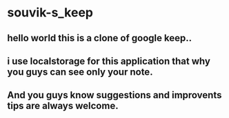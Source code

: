 # souvik-s_keep

## hello world this is a clone of google keep..
## i use localstorage for this application that why you guys can see only your note.
## And you guys know suggestions and improvents tips are always welcome.

